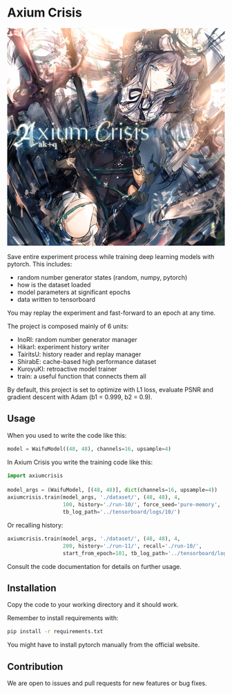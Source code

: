 
# Axium Crisis

![Axium Crisis](./assets/axium-crisis.jpg)

Save entire experiment process while training deep learning models with
pytorch. This includes:

  * random number generator states (random, numpy, pytorch)
  * how is the dataset loaded
  * model parameters at significant epochs
  * data written to tensorboard

You may replay the experiment and fast-forward to an epoch at any time.

The project is composed mainly of 6 units:

  * InoRI: random number generator manager
  * HikarI: experiment history writer
  * TairitsU: history reader and replay manager
  * ShirabE: cache-based high performance dataset
  * KuroyuKI: retroactive model trainer
  * train: a useful function that connects them all

By default, this project is set to optimize with L1 loss, evaluate PSNR and
gradient descent with Adam (b1 = 0.999, b2 = 0.9).

## Usage

When you used to write the code like this:

```python
model = WaifuModel((48, 48), channels=16, upsample=4)
```

In Axium Crisis you write the training code like this:

```python
import axiumcrisis

model_args = (WaifuModel, [(48, 48)], dict(channels=16, upsample=4))
axiumcrisis.train(model_args, './dataset/', (48, 48), 4,
                  100, history='./run-10/', force_seed='pure-memory',
                  tb_log_path='../tensorboard/logs/10/')
```

Or recalling history:

```python
axiumcrisis.train(model_args, './dataset/', (48, 48), 4,
                  200, history='./run-11/', recall='./run-10/',
                  start_from_epoch=101, tb_log_path='../tensorboard/logs/11/')
```

Consult the code documentation for details on further usage.

## Installation

Copy the code to your working directory and it should work.

Remember to install requirements with:

```sh
pip install -r requirements.txt
```

You might have to install pytorch manually from the official website.

## Contribution

We are open to issues and pull requests for new features or bug fixes.
